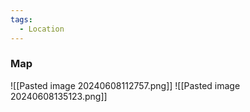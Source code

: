 ```yaml
---
tags:
  - Location
---
```

### Map
![[Pasted image 20240608112757.png]]
![[Pasted image 20240608135123.png]]
